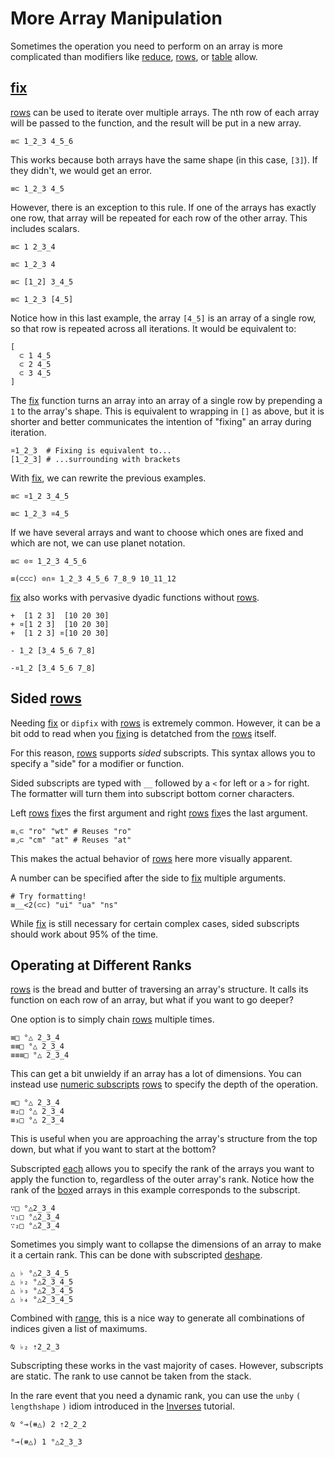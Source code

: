 # More Array Manipulation

Sometimes the operation you need to perform on an array is more complicated than modifiers like [reduce](), [rows](), or [table]() allow.

## [fix]()

[rows]() can be used to iterate over multiple arrays. The nth row of each array will be passed to the function, and the result will be put in a new array.

```uiua
≡⊂ 1_2_3 4_5_6
```

This works because both arrays have the same shape (in this case, `[3]`). If they didn't, we would get an error.

```uiua should fail
≡⊂ 1_2_3 4_5
```

However, there is an exception to this rule. If one of the arrays has exactly one row, that array will be repeated for each row of the other array. This includes scalars.

```uiua
≡⊂ 1 2_3_4
```

```uiua
≡⊂ 1_2_3 4
```

```uiua
≡⊂ [1_2] 3_4_5
```

```uiua
≡⊂ 1_2_3 [4_5]
```

Notice how in this last example, the array `[4_5]` is an array of a single row, so that row is repeated across all iterations. It would be equivalent to:

```uiua
[
  ⊂ 1 4_5
  ⊂ 2 4_5
  ⊂ 3 4_5
]
```

The [fix]() function turns an array into an array of a single row by prepending a `1` to the array's shape. This is equivalent to wrapping in `[]` as above, but it is shorter and better communicates the intention of "fixing" an array during iteration.

```uiua
¤1_2_3  # Fixing is equivalent to...
[1_2_3] # ...surrounding with brackets
```

With [fix](), we can rewrite the previous examples.

```uiua
≡⊂ ¤1_2 3_4_5
```

```uiua
≡⊂ 1_2_3 ¤4_5
```

If we have several arrays and want to choose which ones are fixed and which are not, we can use planet notation.

```uiua
≡⊂ ⊙¤ 1_2_3 4_5_6
```

```uiua
≡(⊂⊂⊂) ⊙∩¤ 1_2_3 4_5_6 7_8_9 10_11_12
```

[fix]() also works with pervasive dyadic functions without [rows]().

```uiua
+  [1 2 3]  [10 20 30]
+ ¤[1 2 3]  [10 20 30]
+  [1 2 3] ¤[10 20 30]
```

```uiua should fail
- 1_2 [3_4 5_6 7_8]
```

```uiua
-¤1_2 [3_4 5_6 7_8]
```

## Sided [rows]()

Needing [fix]() or `dipfix` with [rows]() is extremely common. However, it can be a bit odd to read when you [fix]()ing is detatched from the [rows]() itself.

For this reason, [rows]() supports *sided* subscripts. This syntax allows you to specify a "side" for a modifier or function.

Sided subscripts are typed with `__` followed by a `<` for left or a `>` for right. The formatter will turn them into subscript bottom corner characters.

Left [rows]() [fix]()es the first argument and right [rows]() [fix]()es the last argument.

```uiua
≡⌞⊂ "ro" "wt" # Reuses "ro" 
≡⌟⊂ "cm" "at" # Reuses "at"
```

This makes the actual behavior of [rows]() here more visually apparent.

A number can be specified after the side to [fix]() multiple arguments.

```uiua
# Try formatting!
≡__<2(⊂⊂) "ui" "ua" "ns"
```

While [fix]() is still necessary for certain complex cases, sided subscripts should work about 95% of the time.

## Operating at Different Ranks

[rows]() is the bread and butter of traversing an array's structure. It calls its function on each row of an array, but what if you want to go deeper?

One option is to simply chain [rows]() multiple times.

```uiua
≡□ °△ 2_3_4
≡≡□ °△ 2_3_4
≡≡≡□ °△ 2_3_4
```

This can get a bit unwieldy if an array has a lot of dimensions. You can instead use [numeric subscripts](/tutorial/morestack#subscripts) [rows]() to specify the depth of the operation.

```uiua
≡□ °△ 2_3_4
≡₂□ °△ 2_3_4
≡₃□ °△ 2_3_4
```

This is useful when you are approaching the array's structure from the top down, but what if you want to start at the bottom?

Subscripted [each]() allows you to specify the rank of the arrays you want to apply the function to, regardless of the outer array's rank. Notice how the rank of the [box]()ed arrays in this example corresponds to the subscript.

```uiua
∵□ °△2_3_4
∵₁□ °△2_3_4
∵₂□ °△2_3_4
```

Sometimes you simply want to collapse the dimensions of an array to make it a certain rank. This can be done with subscripted [deshape]().

```uiua
△ ♭ °△2_3_4_5
△ ♭₂ °△2_3_4_5
△ ♭₃ °△2_3_4_5
△ ♭₄ °△2_3_4_5
```

Combined with [range](), this is a nice way to generate all combinations of indices given a list of maximums.

```uiua
⍉ ♭₂ ⇡2_2_3
```

Subscripting these works in the vast majority of cases. However, subscripts are static. The rank to use cannot be taken from the stack.

In the rare event that you need a dynamic rank, you can use the `unby` `(` `lengthshape` `)` idiom introduced in the [Inverses](/tutorial/inverses#un-by) tutorial.

```uiua
⍉ °⊸(⧻△) 2 ⇡2_2_2
```

```uiua
°⊸(⧻△) 1 °△2_3_3
```
